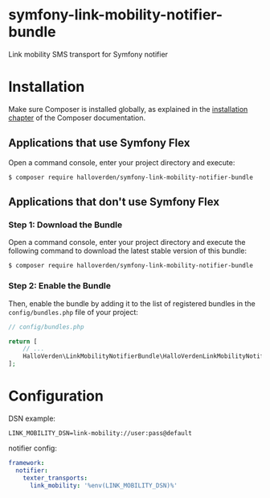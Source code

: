 # symfony-link-mobility-notifier-bundle
Link mobility SMS transport for Symfony notifier

Installation
============

Make sure Composer is installed globally, as explained in the
[installation chapter](https://getcomposer.org/doc/00-intro.md)
of the Composer documentation.

Applications that use Symfony Flex
----------------------------------

Open a command console, enter your project directory and execute:

```console
$ composer require halloverden/symfony-link-mobility-notifier-bundle
```

Applications that don't use Symfony Flex
----------------------------------------

### Step 1: Download the Bundle

Open a command console, enter your project directory and execute the
following command to download the latest stable version of this bundle:

```console
$ composer require halloverden/symfony-link-mobility-notifier-bundle
```

### Step 2: Enable the Bundle

Then, enable the bundle by adding it to the list of registered bundles
in the `config/bundles.php` file of your project:

```php
// config/bundles.php

return [
    // ...
    HalloVerden\LinkMobilityNotifierBundle\HalloVerdenLinkMobilityNotifierBundle::class => ['all' => true],
];
```

Configuration
============

DSN example:
```
LINK_MOBILITY_DSN=link-mobility://user:pass@default
```

notifier config:
```yaml
framework:
  notifier:
    texter_transports:
      link_mobility: '%env(LINK_MOBILITY_DSN)%'
```
